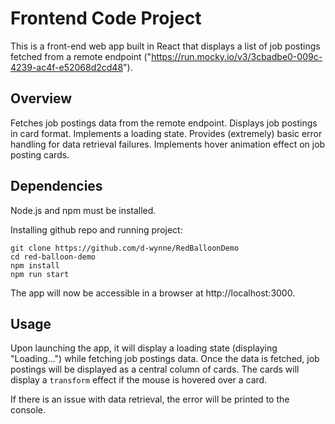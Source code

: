 # Frontend Code Project

This is a front-end web app built in React that displays a list of job postings fetched from a remote endpoint ("https://run.mocky.io/v3/3cbadbe0-009c-4239-ac4f-e52068d2cd48").

## Overview

Fetches job postings data from the remote endpoint.
Displays job postings in card format.
Implements a loading state.
Provides (extremely) basic error handling for data retrieval failures.
Implements hover animation effect on job posting cards.

## Dependencies

Node.js and npm must be installed.

Installing github repo and running project:

```
git clone https://github.com/d-wynne/RedBalloonDemo
cd red-balloon-demo
npm install
npm run start
```

The app will now be accessible in a browser at http://localhost:3000.

## Usage

Upon launching the app, it will display a loading state (displaying "Loading...") while fetching job postings data. Once the data is fetched, job postings will be displayed as a central column of cards. The cards will display a `transform` effect if the mouse is hovered over a card.

If there is an issue with data retrieval, the error will be printed to the console.
